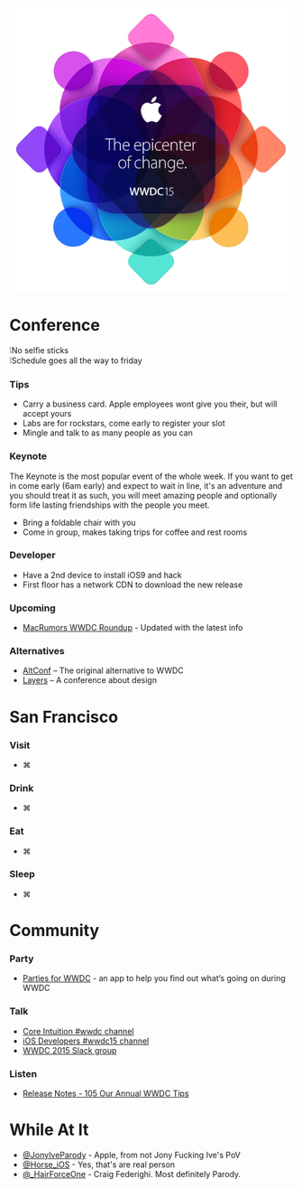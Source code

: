<p align="center">
  <img src="wwdc.png" />
</p>

# Conference
❕No selfie sticks   
❕Schedule goes all the way to friday

### Tips
 - Carry a business card. Apple employees wont give you their, but will accept yours
 - Labs are for rockstars, come early to register your slot
 - Mingle and talk to as many people as you can

### Keynote

The Keynote is the most popular event of the whole week. If you want to get in come early (6am early) and expect to wait in line, it's an adventure and you should treat it as such, you will meet amazing people and optionally form life lasting friendships with the people you meet.

 - Bring a foldable chair with you
 - Come in group, makes taking trips for coffee and rest rooms

### Developer
 - Have a 2nd device to install iOS9 and hack
 - First floor has a network CDN to download the new release

### Upcoming
 - [MacRumors WWDC Roundup](http://www.macrumors.com/roundup/wwdc/) - Updated with the latest info

### Alternatives
 - [AltConf](http://altconf.com/) – The original alternative to WWDC
 - [Layers](http://bringyourlayers.com/) – A conference about design

# San Francisco

### Visit
 - ⌘

### Drink
 - ⌘
 
### Eat
 - ⌘

### Sleep 
 - ⌘

# Community

### Party
 - [Parties for WWDC](https://itunes.apple.com/us/app/parties-for-wwdc/id879924066?mt=8) - an app to help you find out what’s going on during WWDC

### Talk
 - [Core Intuition #wwdc channel](http://chat.coreint.org)
 - [iOS Developers #wwdc15 channel](http://ios-developers.io)
 - [WWDC 2015 Slack group](https://polar-refuge-3698.herokuapp.com)

### Listen
 - [Release Notes - 105 Our Annual WWDC Tips](http://releasenotes.tv/105-our-annual-wwdc-tips/)
 
# While At It
 - [@JonyIveParody](https://twitter.com/JonyIveParody) - Apple, from not Jony Fucking Ive's PoV
 - [@Horse_iOS](https://twitter.com/horse_ios) - Yes, that's are real person
 - [@_HairForceOne](https://twitter.com/_hairforceone) - Craig Federighi. Most definitely Parody.

